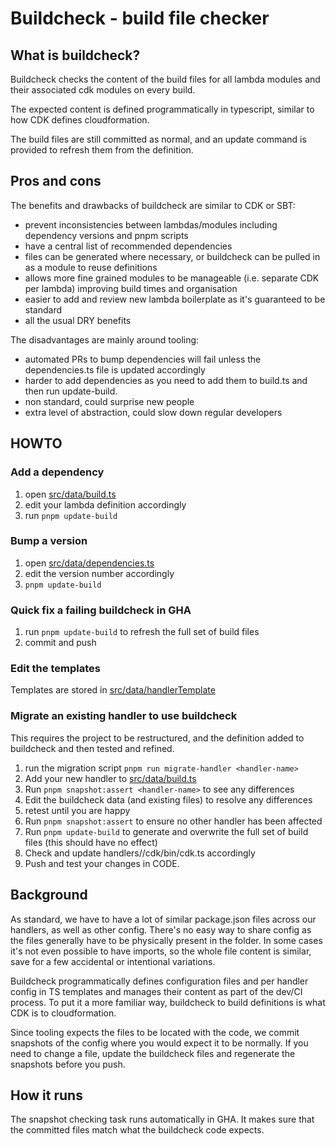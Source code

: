 # Buildcheck - build file checker

## What is buildcheck?
Buildcheck checks the content of the build files for all lambda modules and their associated cdk modules on every build.

The expected content is defined programmatically in typescript, similar to how CDK defines cloudformation.

The build files are still committed as normal, and an update command is provided to refresh them from the definition.

## Pros and cons
The benefits and drawbacks of buildcheck are similar to CDK or SBT:
- prevent inconsistencies between lambdas/modules including dependency versions and pnpm scripts
- have a central list of recommended dependencies
- files can be generated where necessary, or buildcheck can be pulled in as a module to reuse definitions
- allows more fine grained modules to be manageable (i.e. separate CDK per lambda) improving build times and organisation
- easier to add and review new lambda boilerplate as it's guaranteed to be standard
- all the usual DRY benefits

The disadvantages are mainly around tooling:
- automated PRs to bump dependencies will fail unless the dependencies.ts file is updated accordingly
- harder to add dependencies as you need to add them to build.ts and then run update-build.
- non standard, could surprise new people
- extra level of abstraction, could slow down regular developers

## HOWTO
### Add a dependency
1. open [src/data/build.ts](src/data/build.ts) 
1. edit your lambda definition accordingly
1. run `pnpm update-build`
### Bump a version
1. open [src/data/dependencies.ts](src/data/dependencies.ts)
1. edit the version number accordingly
1. `pnpm update-build`
### Quick fix a failing buildcheck in GHA
1. run `pnpm update-build` to refresh the full set of build files
2. commit and push

### Edit the templates
Templates are stored in [src/data/handlerTemplate](src/data/handlerTemplate)

### Migrate an existing handler to use buildcheck
This requires the project to be restructured, and the definition added to buildcheck and then tested and refined.

1. run the migration script `pnpm run migrate-handler <handler-name>`
1. Add your new handler to [src/data/build.ts](src/data/build.ts)
1. Run `pnpm snapshot:assert <handler-name>` to see any differences
1. Edit the buildcheck data (and existing files) to resolve any differences
1. retest until you are happy
1. Run `pnpm snapshot:assert` to ensure no other handler has been affected
1. Run `pnpm update-build` to generate and overwrite the full set of build files (this should have no effect)
1. Check and update handlers/<handler-name>/cdk/bin/cdk.ts accordingly
1. Push and test your changes in CODE.

## Background
As standard, we have to have a lot of similar package.json files across our handlers,
as well as other config.  There's no easy way to share config as the files generally have
to be physically present in the folder.  In some cases it's not even possible to have imports,
so the whole file content is similar, save for a few accidental or intentional variations.

Buildcheck programmatically defines configuration files and per handler config in TS templates
and manages their content as part of the dev/CI process.
To put it a more familiar way, buildcheck to build definitions is what CDK is to cloudformation.

Since tooling expects the files to be located with the code, we commit snapshots of the
config where you would expect it to be normally.  If you need to change a file, update the
buildcheck files and regenerate the snapshots before you push.

## How it runs

The snapshot checking task runs automatically in GHA.  It makes sure that the committed files match
what the buildcheck code expects.
